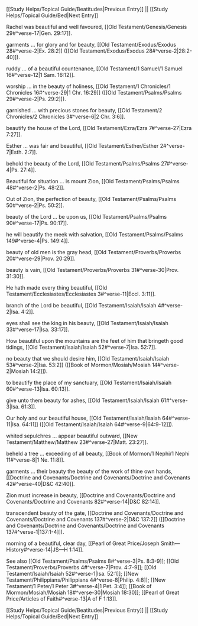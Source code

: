 [[Study Helps/Topical Guide/Beatitudes|Previous Entry]]  ||  [[Study Helps/Topical Guide/Bed|Next Entry]]

 Rachel was beautiful and well favoured, [[Old Testament/Genesis/Genesis 29#^verse-17|Gen. 29:17]].

 garments ... for glory and for beauty, [[Old Testament/Exodus/Exodus 28#^verse-2|Ex. 28:2]] ([[Old Testament/Exodus/Exodus 28#^verse-2|28:2-40]]).

 ruddy ... of a beautiful countenance, [[Old Testament/1 Samuel/1 Samuel 16#^verse-12|1 Sam. 16:12]].

 worship ... in the beauty of holiness, [[Old Testament/1 Chronicles/1 Chronicles 16#^verse-29|1 Chr. 16:29]] ([[Old Testament/Psalms/Psalms 29#^verse-2|Ps. 29:2]]).

 garnished ... with precious stones for beauty, [[Old Testament/2 Chronicles/2 Chronicles 3#^verse-6|2 Chr. 3:6]].

 beautify the house of the Lord, [[Old Testament/Ezra/Ezra 7#^verse-27|Ezra 7:27]].

 Esther ... was fair and beautiful, [[Old Testament/Esther/Esther 2#^verse-7|Esth. 2:7]].

 behold the beauty of the Lord, [[Old Testament/Psalms/Psalms 27#^verse-4|Ps. 27:4]].

 Beautiful for situation ... is mount Zion, [[Old Testament/Psalms/Psalms 48#^verse-2|Ps. 48:2]].

 Out of Zion, the perfection of beauty, [[Old Testament/Psalms/Psalms 50#^verse-2|Ps. 50:2]].

 beauty of the Lord ... be upon us, [[Old Testament/Psalms/Psalms 90#^verse-17|Ps. 90:17]].

 he will beautify the meek with salvation, [[Old Testament/Psalms/Psalms 149#^verse-4|Ps. 149:4]].

 beauty of old men is the gray head, [[Old Testament/Proverbs/Proverbs 20#^verse-29|Prov. 20:29]].

 beauty is vain, [[Old Testament/Proverbs/Proverbs 31#^verse-30|Prov. 31:30]].

 He hath made every thing beautiful, [[Old Testament/Ecclesiastes/Ecclesiastes 3#^verse-11|Eccl. 3:11]].

 branch of the Lord be beautiful, [[Old Testament/Isaiah/Isaiah 4#^verse-2|Isa. 4:2]].

 eyes shall see the king in his beauty, [[Old Testament/Isaiah/Isaiah 33#^verse-17|Isa. 33:17]].

 How beautiful upon the mountains are the feet of him that bringeth good tidings, [[Old Testament/Isaiah/Isaiah 52#^verse-7|Isa. 52:7]].

 no beauty that we should desire him, [[Old Testament/Isaiah/Isaiah 53#^verse-2|Isa. 53:2]] ([[Book of Mormon/Mosiah/Mosiah 14#^verse-2|Mosiah 14:2]]).

 to beautify the place of my sanctuary, [[Old Testament/Isaiah/Isaiah 60#^verse-13|Isa. 60:13]].

 give unto them beauty for ashes, [[Old Testament/Isaiah/Isaiah 61#^verse-3|Isa. 61:3]].

 Our holy and our beautiful house, [[Old Testament/Isaiah/Isaiah 64#^verse-11|Isa. 64:11]] ([[Old Testament/Isaiah/Isaiah 64#^verse-9|64:9-12]]).

 whited sepulchres ... appear beautiful outward, [[New Testament/Matthew/Matthew 23#^verse-27|Matt. 23:27]].

 beheld a tree ... exceeding of all beauty, [[Book of Mormon/1 Nephi/1 Nephi 11#^verse-8|1 Ne. 11:8]].

 garments ... their beauty the beauty of the work of thine own hands, [[Doctrine and Covenants/Doctrine and Covenants/Doctrine and Covenants 42#^verse-40|D&C 42:40]].

 Zion must increase in beauty, [[Doctrine and Covenants/Doctrine and Covenants/Doctrine and Covenants 82#^verse-14|D&C 82:14]].

 transcendent beauty of the gate, [[Doctrine and Covenants/Doctrine and Covenants/Doctrine and Covenants 137#^verse-2|D&C 137:2]] ([[Doctrine and Covenants/Doctrine and Covenants/Doctrine and Covenants 137#^verse-1|137:1-4]]).

 morning of a beautiful, clear day, [[Pearl of Great Price/Joseph Smith—History#^verse-14|JS—H 1:14]].

 See also [[Old Testament/Psalms/Psalms 8#^verse-3|Ps. 8:3-9]]; [[Old Testament/Proverbs/Proverbs 4#^verse-7|Prov. 4:7-9]]; [[Old Testament/Isaiah/Isaiah 52#^verse-1|Isa. 52:1]]; [[New Testament/Philippians/Philippians 4#^verse-8|Philip. 4:8]]; [[New Testament/1 Peter/1 Peter 3#^verse-4|1 Pet. 3:4]]; [[Book of Mormon/Mosiah/Mosiah 18#^verse-30|Mosiah 18:30]]; [[Pearl of Great Price/Articles of Faith#^verse-13|A of F 1:13]].

[[Study Helps/Topical Guide/Beatitudes|Previous Entry]]  ||  [[Study Helps/Topical Guide/Bed|Next Entry]]